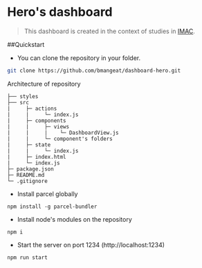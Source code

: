 # Hero's dashboard 

>This dashboard is created in the context of studies in [IMAC](https://www.ingenieur-imac.fr/). 

##Quickstart

- You can clone the repository in your folder.

```bash
git clone https://github.com/bmangeat/dashboard-hero.git
```

Architecture of repository
````
├── styles
├── src
|     ├─ actions
|     |     └─ index.js 
|     ├─ components
|     |     ├─ views 
|     |     |    └─ DashboardView.js 
|     |     └─ component's folders
|     ├─ state
|     |     └─ index.js 
|     ├─ index.html
|     └─ index.js
├─ package.json
├─ README.md
└─ .gitignore
````

- Install parcel globally
```console
npm install -g parcel-bundler
```
- Install node's modules on the repository
```console
npm i
```
- Start the server on port 1234 (http://localhost:1234) 
```console
npm run start
```
